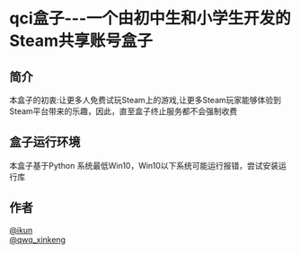 # qci盒子---一个由初中生和小学生开发的Steam共享账号盒子

## 简介
本盒子的初衷:让更多人免费试玩Steam上的游戏,让更多Steam玩家能够体验到Steam平台带来的乐趣，因此，直至盒子终止服务都不会强制收费

## 盒子运行环境
本盒子基于Python
系统最低Win10，Win10以下系统可能运行报错，尝试安装运行库

## 作者
[@ikun](https://github.com/liaofulong)<br/>
[@qwq_xinkeng](https://github.com/qwq-xinkeng)

